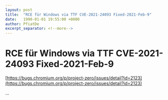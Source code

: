 ```yaml
---
layout: post
title:  "RCE für Windows via TTF CVE-2021-24093 Fixed-2021-Feb-9"
date:   1990-01-01 19:55:00 +0000
author: PfiatDe
excerpt_separator: <!--more-->
---
```


# RCE für Windows via TTF CVE-2021-24093 Fixed-2021-Feb-9
[https://bugs.chromium.org/p/project-zero/issues/detail?id=2123](https://bugs.chromium.org/p/project-zero/issues/detail?id=2123)

...
<!--more-->
